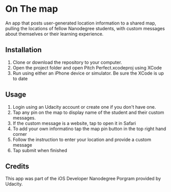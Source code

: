 # On The map

An app that posts user-generated location information to a shared map, pulling the locations of fellow 
Nanodegree students, with custom messages about themselves or their learning experience.

## Installation

1. Clone or download the repository to your computer.
2. Open the project folder and open Pitch Perfect.xcodeproj using XCode
3. Run using either an iPhone device or simulator. Be sure the XCode is up to date

## Usage

1. Login using an Udacity account or create one if you don't have one.
2. Tap any pin on the map to display name of the student and their custom messages.
3. If the custom message is a website, tap to open it in Safari
4. To add your own informatino tap the map pin button in the top right hand corner
5. Follow the instruction to enter your location and provide a custom message 
6. Tap submit when finished

## Credits

This app was part of the iOS Developer Nanodegree Porgram provided by Udacity.
